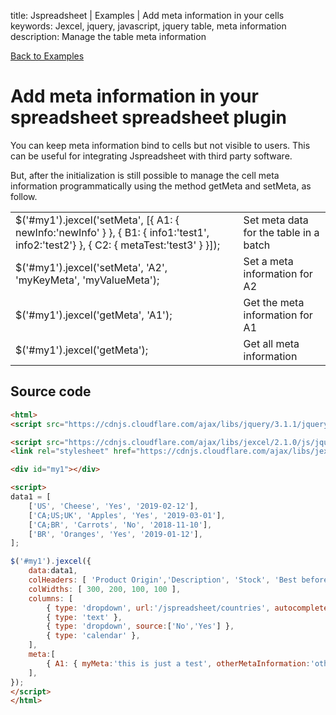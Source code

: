 title: Jspreadsheet | Examples | Add meta information in your cells
keywords: Jexcel, jquery, javascript, jquery table, meta information
description: Manage the table meta information

[Back to Examples](/jspreadsheet/v2/examples)

# Add meta information in your spreadsheet spreadsheet plugin

You can keep meta information bind to cells but not visible to users. This can be useful for integrating Jspreadsheet with third party software.

But, after the initialization is still possible to manage the cell meta information programmatically using the method getMeta and setMeta, as follow.

|   |   |
| ---|--- |  
| $('#my1').jexcel('setMeta', [{ A1: { newInfo:'newInfo' } }, { B1: { info1:'test1', info2:'test2'} }, { C2: { metaTest:'test3' } }]); | Set meta data for the table in a batch  |
| $('#my1').jexcel('setMeta', 'A2', 'myKeyMeta', 'myValueMeta'); | Set a meta information for A2  |
| $('#my1').jexcel('getMeta', 'A1'); | Get the meta information for A1  |
| $('#my1').jexcel('getMeta'); | Get all meta information  |
  
  

## Source code

```html
<html>
<script src="https://cdnjs.cloudflare.com/ajax/libs/jquery/3.1.1/jquery.min.js"></script>

<script src="https://cdnjs.cloudflare.com/ajax/libs/jexcel/2.1.0/js/jquery.jexcel.js"></script>
<link rel="stylesheet" href="https://cdnjs.cloudflare.com/ajax/libs/jexcel/2.1.0/css/jquery.jexcel.min.css" type="text/css" />

<div id="my1"></div>

<script>
data1 = [
    ['US', 'Cheese', 'Yes', '2019-02-12'],
    ['CA;US;UK', 'Apples', 'Yes', '2019-03-01'],
    ['CA;BR', 'Carrots', 'No', '2018-11-10'],
    ['BR', 'Oranges', 'Yes', '2019-01-12'],
];

$('#my1').jexcel({
    data:data1,
    colHeaders: [ 'Product Origin','Description', 'Stock', 'Best before' ],
    colWidths: [ 300, 200, 100, 100 ],
    columns: [
        { type: 'dropdown', url:'/jspreadsheet/countries', autocomplete:true, multiple:true }, // Remote source for your dropdown
        { type: 'text' },
        { type: 'dropdown', source:['No','Yes'] },
        { type: 'calendar' },
    ],
    meta:[
        { A1: { myMeta:'this is just a test', otherMetaInformation:'other test'} },
    ],
});
</script>
</html>
```

